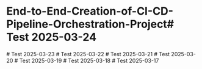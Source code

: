 # End-to-End-Creation-of-CI-CD-Pipeline-Orchestration-Project#   T e s t   2 0 2 5 - 0 3 - 2 4  
 #   T e s t   2 0 2 5 - 0 3 - 2 3  
 #   T e s t   2 0 2 5 - 0 3 - 2 2  
 #   T e s t   2 0 2 5 - 0 3 - 2 1  
 #   T e s t   2 0 2 5 - 0 3 - 2 0  
 #   T e s t   2 0 2 5 - 0 3 - 1 9  
 #   T e s t   2 0 2 5 - 0 3 - 1 8  
 #   T e s t   2 0 2 5 - 0 3 - 1 7  
 